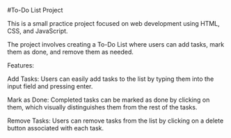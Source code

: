 #To-Do List Project

This is a small practice project focused on web development using HTML, CSS, and JavaScript. 

The project involves creating a To-Do List where users can add tasks, mark them as done, and remove them as needed.

Features:

Add Tasks: Users can easily add tasks to the list by typing them into the input field and pressing enter.

Mark as Done: Completed tasks can be marked as done by clicking on them, which visually distinguishes them from the rest of the tasks.

Remove Tasks: Users can remove tasks from the list by clicking on a delete button associated with each task.

